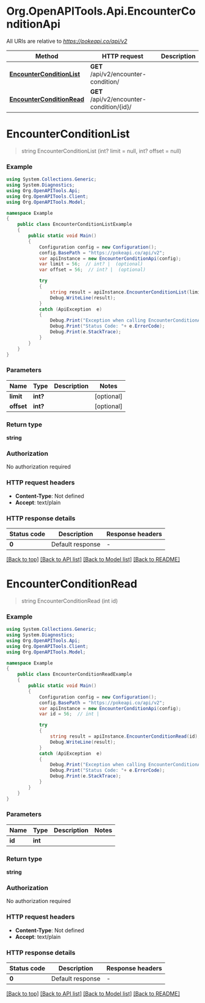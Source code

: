 # Org.OpenAPITools.Api.EncounterConditionApi

All URIs are relative to *https://pokeapi.co/api/v2*

Method | HTTP request | Description
------------- | ------------- | -------------
[**EncounterConditionList**](EncounterConditionApi.md#encounterconditionlist) | **GET** /api/v2/encounter-condition/ | 
[**EncounterConditionRead**](EncounterConditionApi.md#encounterconditionread) | **GET** /api/v2/encounter-condition/{id}/ | 


<a name="encounterconditionlist"></a>
# **EncounterConditionList**
> string EncounterConditionList (int? limit = null, int? offset = null)



### Example
```csharp
using System.Collections.Generic;
using System.Diagnostics;
using Org.OpenAPITools.Api;
using Org.OpenAPITools.Client;
using Org.OpenAPITools.Model;

namespace Example
{
    public class EncounterConditionListExample
    {
        public static void Main()
        {
            Configuration config = new Configuration();
            config.BasePath = "https://pokeapi.co/api/v2";
            var apiInstance = new EncounterConditionApi(config);
            var limit = 56;  // int? |  (optional) 
            var offset = 56;  // int? |  (optional) 

            try
            {
                string result = apiInstance.EncounterConditionList(limit, offset);
                Debug.WriteLine(result);
            }
            catch (ApiException  e)
            {
                Debug.Print("Exception when calling EncounterConditionApi.EncounterConditionList: " + e.Message );
                Debug.Print("Status Code: "+ e.ErrorCode);
                Debug.Print(e.StackTrace);
            }
        }
    }
}
```

### Parameters

Name | Type | Description  | Notes
------------- | ------------- | ------------- | -------------
 **limit** | **int?**|  | [optional] 
 **offset** | **int?**|  | [optional] 

### Return type

**string**

### Authorization

No authorization required

### HTTP request headers

 - **Content-Type**: Not defined
 - **Accept**: text/plain


### HTTP response details
| Status code | Description | Response headers |
|-------------|-------------|------------------|
| **0** | Default response |  -  |

[[Back to top]](#) [[Back to API list]](../README.md#documentation-for-api-endpoints) [[Back to Model list]](../README.md#documentation-for-models) [[Back to README]](../README.md)

<a name="encounterconditionread"></a>
# **EncounterConditionRead**
> string EncounterConditionRead (int id)



### Example
```csharp
using System.Collections.Generic;
using System.Diagnostics;
using Org.OpenAPITools.Api;
using Org.OpenAPITools.Client;
using Org.OpenAPITools.Model;

namespace Example
{
    public class EncounterConditionReadExample
    {
        public static void Main()
        {
            Configuration config = new Configuration();
            config.BasePath = "https://pokeapi.co/api/v2";
            var apiInstance = new EncounterConditionApi(config);
            var id = 56;  // int | 

            try
            {
                string result = apiInstance.EncounterConditionRead(id);
                Debug.WriteLine(result);
            }
            catch (ApiException  e)
            {
                Debug.Print("Exception when calling EncounterConditionApi.EncounterConditionRead: " + e.Message );
                Debug.Print("Status Code: "+ e.ErrorCode);
                Debug.Print(e.StackTrace);
            }
        }
    }
}
```

### Parameters

Name | Type | Description  | Notes
------------- | ------------- | ------------- | -------------
 **id** | **int**|  | 

### Return type

**string**

### Authorization

No authorization required

### HTTP request headers

 - **Content-Type**: Not defined
 - **Accept**: text/plain


### HTTP response details
| Status code | Description | Response headers |
|-------------|-------------|------------------|
| **0** | Default response |  -  |

[[Back to top]](#) [[Back to API list]](../README.md#documentation-for-api-endpoints) [[Back to Model list]](../README.md#documentation-for-models) [[Back to README]](../README.md)

